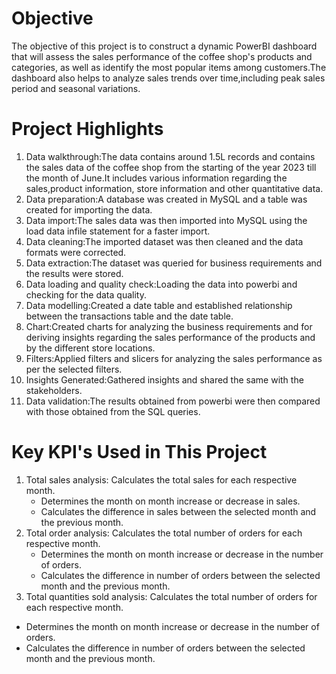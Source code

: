 # Objective
The objective of this project is to construct a dynamic PowerBI dashboard that will assess the sales performance of the coffee shop's products and categories, as well as identify the most popular items among customers.The dashboard also helps to analyze sales trends over time,including peak sales period and seasonal variations.
# Project Highlights
1. Data walkthrough:The data contains around 1.5L records and contains the sales data of the coffee shop from the starting of the year 2023 till the month of June.It includes various information regarding the sales,product information, store information and other quantitative data.
2. Data preparation:A database was created in MySQL and a table was created for importing the data.
3. Data import:The sales data was then imported into MySQL using the load data infile statement for a faster import.
4. Data cleaning:The imported dataset was then cleaned and the data formats were corrected.
5. Data extraction:The dataset was queried for business requirements and the results were stored.
6. Data loading and quality check:Loading the data into powerbi and checking for the data quality.
7. Data modelling:Created a date table and established relationship between the transactions table and the date table.
8. Chart:Created charts for analyzing the business requirements and for deriving insights regarding the sales performance of the products and by the different store locations.
9. Filters:Applied filters and slicers for analyzing the sales performance as per the selected filters.
10. Insights Generated:Gathered insights and shared the same with the stakeholders.
11. Data validation:The results obtained from powerbi were then compared with those obtained from the SQL queries.
# Key KPI's Used in This Project
1. Total sales analysis: Calculates the total sales for each respective month.
   - Determines the month on month increase or decrease in sales.
   - Calculates the difference in sales between the selected month and the previous month.
2. Total order analysis: Calculates the total number of orders for each respective month.
   - Determines the month on month increase or decrease in the number of orders.
   - Calculates the difference in number of orders between the selected month and  the previous month.
3. Total quantities sold analysis: Calculates the total number of orders for each respective month.
- Determines the month on month increase or decrease in the number of orders.
- Calculates the difference in number of orders between the selected month and  the previous month.






